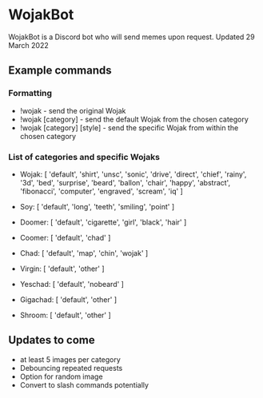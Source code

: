 # WojakBot

WojakBot is a Discord bot who will send memes upon request.
Updated 29 March 2022

## Example commands

### Formatting

- !wojak - send the original Wojak
- !wojak \[category\] - send the default Wojak from the chosen category
- !wojak \[category\] \[style\] - send the specific Wojak from within the chosen category

### List of categories and specific Wojaks

- Wojak: [
  'default',  'shirt',     'unsc',
  'sonic',    'drive',     'direct',
  'chief',    'rainy',     '3d',
  'bed',      'surprise',  'beard',
  'ballon',   'chair',     'happy',
  'abstract', 'fibonacci', 'computer',
  'engraved', 'scream',    'iq'
]

- Soy: [ 'default', 'long', 'teeth', 'smiling', 'point' ]

- Doomer: [ 'default', 'cigarette', 'girl', 'black', 'hair' ]

- Coomer: [ 'default', 'chad' ]

- Chad: [ 'default', 'map', 'chin', 'wojak' ]

- Virgin: [ 'default', 'other' ]

- Yeschad: [ 'default', 'nobeard' ]

- Gigachad: [ 'default', 'other' ]

- Shroom: [ 'default', 'other' ]

## Updates to come

- at least 5 images per category
- Debouncing repeated requests
- Option for random image
- Convert to slash commands potentially
